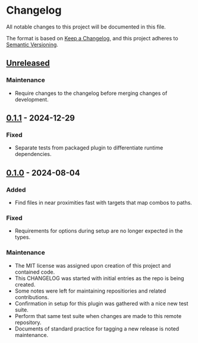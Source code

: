 # Changelog

All notable changes to this project will be documented in this file.

The format is based on [Keep a Changelog][changelog], and this project adheres
to [Semantic Versioning][semver].

## [Unreleased]

### Maintenance

- Require changes to the changelog before merging changes of development.

## [0.1.1] - 2024-12-29

### Fixed

- Separate tests from packaged plugin to differentiate runtime dependencies.

## [0.1.0] - 2024-08-04

### Added

- Find files in near proximities fast with targets that map combos to paths.

### Fixed

- Requirements for options during setup are no longer expected in the types.

### Maintenance

- The MIT license was assigned upon creation of this project and contained code.
- This CHANGELOG was started with initial entries as the repo is being created.
- Some notes were left for maintaining repositiories and related contributions.
- Confirmation in setup for this plugin was gathered with a nice new test suite.
- Perform that same test suite when changes are made to this remote repository.
- Documents of standard practice for tagging a new release is noted maintenance.

<!-- a collection of links -->

[changelog]: https://keepachangelog.com/en/1.1.0/
[semver]: https://semver.org/spec/v2.0.0.html

<!-- a collection of releases -->

[Unreleased]: https://github.com/zimeg/proximity.nvim/compare/v0.1.1...HEAD
[0.1.1]: https://github.com/zimeg/proximity.nvim/compare/v0.1.0...v1.1.1
[0.1.0]: https://github.com/zimeg/proximity.nvim/releases/tag/v0.1.0
